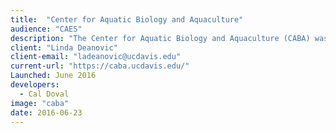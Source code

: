 ```yaml
---
title:  "Center for Aquatic Biology and Aquaculture"
audience: "CAES"
description: "The Center for Aquatic Biology and Aquaculture (CABA) was established to provide leadership, focus, and support to University of California Davis researchers in addressing problems associated with California’s cultured and wild aquatic biological resources."
client: "Linda Deanovic"
client-email: "ladeanovic@ucdavis.edu"
current-url: "https://caba.ucdavis.edu/"
Launched: June 2016
developers:
  - Cal Doval
image: "caba"
date: 2016-06-23
---
```

